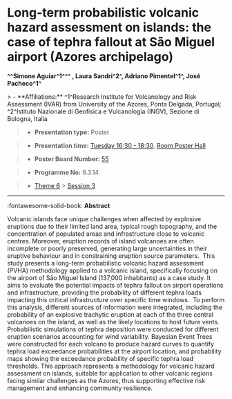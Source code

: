 # Long-term probabilistic volcanic hazard assessment on islands: the case of tephra fallout at São Miguel airport (Azores archipelago)

**^^Simone Aguiar^1^^^ , Laura Sandri^2^, Adriano Pimentel^1^, José Pacheco^1^**

<!-- more -->> - **Affiliations:** ^1^Research Institute for Volcanology and Risk Assessment (IVAR) from University of the Azores, Ponta Delgada, Portugal; ^2^Istituto Nazionale di Geofisica e Vulcanologia (INGV), Sezione di Bologna, Italia

> - **Presentation type:** Poster

> - **Presentation time:** [Tuesday 16:30 - 18:30](../sessions_comparison.md#__tabbed_2_6), [Room Poster Hall](../maps_venue.md#__tabbed_1_1)

> - **Poster Board Number:** [55](../map_poster_boards.md#tuesday)

> - **Programme No:** 6.3.14

> - [Theme 6](../theme6.md) > [Session 3](../sessions/session-6-3.md)

--- 

:fontawesome-solid-book: **Abstract**

Volcanic islands face unique challenges when affected by explosive eruptions due to their limited land area, typical rough topography, and the concentration of populated areas and infrastructure close to volcanic centres. Moreover, eruption records of island volcanoes are often incomplete or poorly preserved, generating large uncertainties in their eruptive behaviour and in constraining eruption source parameters.  This study presents a long-term probabilistic volcanic hazard assessment (PVHA) methodology applied to a volcanic island, specifically focusing on the airport of São Miguel Island (137,000 inhabitants) as a case study. It aims to evaluate the potential impacts of tephra fallout on airport operations and infrastructure, providing the probability of different tephra loads impacting this critical infrastructure over specific time windows.  To perform this analysis, different sources of information were integrated, including the probability of an explosive trachytic eruption at each of the three central volcanoes on the island, as well as the likely locations to host future vents. Probabilistic simulations of tephra deposition were conducted for different eruption scenarios accounting for wind variability. Bayesian Event Trees were constructed for each volcano to produce hazard curves to quantify tephra load exceedance probabilities at the airport location, and probability maps showing the exceedance probability of specific tephra load thresholds. This approach represents a methodology for volcanic hazard assessment on islands, suitable for application to other volcanic regions facing similar challenges as the Azores, thus supporting effective risk management and enhancing community resilience.

